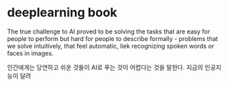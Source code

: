 # deeplearning book

The true challenge to AI proved to be solving the tasks that are easy for people to perform but hard for people to describe formally - problems that we solve intuitively, that feel automatic, liek recognizing spoken words or faces in images.

인간에게는 당연하고 쉬운 것들이 AI로 푸는 것이 어렵다는 것을 말한다. 지금의 인공지능이 달려
